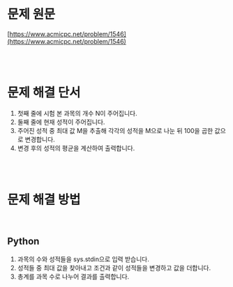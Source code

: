 # 문제 원문

[https://www.acmicpc.net/problem/1546](https://www.acmicpc.net/problem/1546)

<br><br>

# 문제 해결 단서

1. 첫째 줄에 시험 본 과목의 개수 N이 주어집니다.
2. 둘째 줄에 현재 성적이 주어집니다.
3. 주어진 성적 중 최대 값 M을 추출해 각각의 성적을 M으로 나눈 뒤 100을 곱한 값으로 변경합니다.
4. 변경 후의 성적의 평균을 계산하여 출력합니다.

<br><br>

# 문제 해결 방법

<br>

## Python

1. 과목의 수와 성적들을 sys.stdin으로 입력 받습니다.
2. 성적들 중 최대 값을 찾아내고 조건과 같이 성적들을 변경하고 값을 더합니다.
3. 총계를 과목 수로 나누어 결과를 출력합니다.

